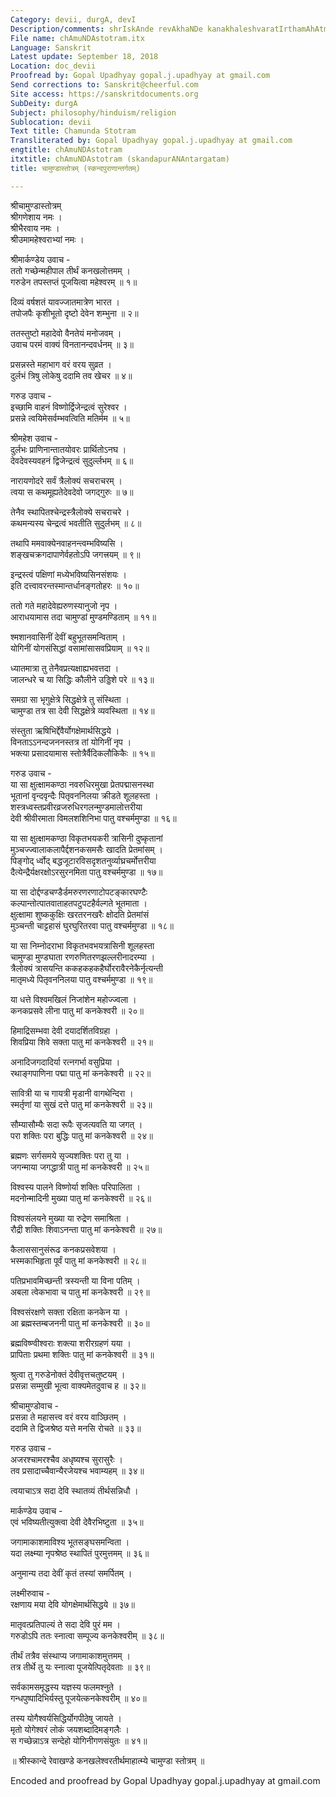 ```yaml
---
Category: devii, durgA, devI
Description/comments: shrIskAnde revAkhaNDe kanakhaleshvaratIrthamAhAtmye
File name: chAmuNDAstotram.itx
Language: Sanskrit
Latest update: September 18, 2018
Location: doc_devii
Proofread by: Gopal Upadhyay gopal.j.upadhyay at gmail.com
Send corrections to: Sanskrit@cheerful.com
Site access: https://sanskritdocuments.org
SubDeity: durgA
Subject: philosophy/hinduism/religion
Sublocation: devii
Text title: Chamunda Stotram
Transliterated by: Gopal Upadhyay gopal.j.upadhyay at gmail.com
engtitle: chAmuNDAstotram
itxtitle: chAmuNDAstotram (skandapurANAntargatam)
title: चामुण्डास्तोत्रम् (स्कन्दपुराणान्तर्गतम्)

---
```

  
 श्रीचामुण्डास्तोत्रम्   
श्रीगणेशाय नमः ।  
श्रीभैरवाय नमः ।  
श्रीउमामहेश्वराभ्यां नमः ।  
  
श्रीमार्कण्डेय उवाच -  
ततो गच्छेन्महीपाल तीर्थं कनखलोत्तमम् ।  
गरुडेन तपस्तप्तं पूजयित्वा महेश्वरम् ॥ १॥  
  
दिव्यं वर्षशतं यावज्जातमात्रेण भारत ।  
तपोजपैः कृशीभूतो दृष्टो देवेन शम्भुना ॥ २॥  
  
ततस्तुष्टो महादेवो वैनतेयं मनोजवम् ।  
उवाच परमं वाक्यं विनतानन्दवर्धनम् ॥ ३॥  
  
प्रसन्नस्ते महाभाग वरं वरय सुव्रत ।  
दुर्लभं त्रिषु लोकेषु ददामि तव खेचर ॥ ४॥  
  
गरुड उवाच -  
इच्छामि वाहनं विष्णोर्द्विजेन्द्रत्वं सुरेश्वर ।  
प्रसन्ने त्वयिमेसर्वम्भवत्विति मतिर्मम ॥ ५॥  
  
श्रीमहेश उवाच -  
दुर्लभः प्राणिनान्तातयोवरः प्रार्थितोऽनघ ।  
देवदेवस्यवहनं द्विजेन्द्रत्वं सुदुर्ल्लभम् ॥ ६॥  
  
नारायणोदरे सर्वं त्रैलोक्यं सचराचरम् ।  
त्वया स कथमूह्यतेदेवदेवो जगद्गुरुः ॥ ७॥  
  
तेनैव स्थापितश्चेन्द्रस्त्रैलोक्ये सचराचरे ।  
कथमन्यस्य चेन्द्रत्वं भवतीति सुदुर्लभम् ॥ ८॥  
  
तथापि ममवाक्येनवाहनन्त्वम्भविष्यसि ।  
शङ्खचक्रगदापाणेर्वहतोऽपि जगत्त्रयम् ॥ ९॥  
  
इन्द्रस्त्वं पक्षिणां मध्येभविष्यसिनसंशयः ।  
इति दत्त्वावरन्तस्मान्तर्धानङ्गतोहरः ॥ १०॥  
  
ततो गते महादेवेह्यरुणस्यानुजो नृप ।  
आराधयामास तदा चामुण्डां मुण्डमण्डिताम् ॥ ११॥  
  
श्मशानवासिनीं देवीं बहुभूतसमन्विताम् ।  
योगिनीं योगसंसिद्धां वसामांसासवप्रियाम् ॥ १२॥  
  
ध्यातमात्रा तु तेनैवप्रत्यक्षाह्यभवत्तदा ।  
जालन्धरे च या सिद्धिः कौलीने उड्डिशे परे ॥ १३॥  
  
समग्रा सा भृगुक्षेत्रे सिद्धक्षेत्रे तु संस्थिता ।  
चामुण्डा तत्र सा देवी सिद्धक्षेत्रे व्यवस्थिता ॥ १४॥  
  
संस्तुता ऋषिभिर्द्देवैर्योगक्षेमार्थसिद्धये ।  
विनताऽऽनन्दजननस्तत्र तां योगिनीं नृप ।  
भक्त्या प्रसादयामास स्तोत्रैर्वैदिकलौकिकैः ॥ १५॥  
  
गरुड उवाच -  
या सा क्षुत्क्षामकण्ठा नवरुधिरमुखा प्रेतपद्मासनस्था  
भूतानां वृन्दवृन्दैः पितृवननिलया क्रीडते शूलहस्ता ।  
शस्त्रध्वस्तप्रवीरव्रजरुधिरगलन्मुण्डमालोत्तरीया  
देवी श्रीवीरमाता विमलशशिनिभा पातु वश्चर्ममुण्डा ॥ १६॥  
  
या सा क्षुत्क्षामकण्ठा विकृतभयकरी त्रासिनी दुष्कृतानां  
मुञ्चज्ज्वालाकलापैर्द्दशनकसमसैः खादति प्रेतमांसम् ।  
पिङ्गोद् र्ध्वोद् बद्धजूटारविसदृशतनुर्व्याघ्रचर्मोत्तरीया  
दैत्येन्द्रैर्यक्षरक्षोऽरसुरनमिता पातु वश्चर्ममुण्डा ॥ १७॥  
  
या सा दोर्द्दण्डचण्डैर्डमरुरणरणाटोपटङ्कारघण्टैः  
कल्पान्तोत्पातवाताहतपटुपटहैर्वल्गते भूतमाता ।  
क्षुत्क्षामा शुष्ककुक्षिः खरतरनखरैः क्षोदति प्रेतमांसं  
मुञ्चन्ती चाट्टहासं घुरघुरितरवा पातु वश्चर्ममुण्डा ॥ १८॥  
  
या सा निम्नोदराभा विकृतभवभयत्रासिनी शूलहस्ता  
चामुण्डा मुण्डघाता रणरुणितरणझल्लरीनादरम्या ।  
त्रैलोक्यं त्रासयन्ति ककहकहकहैर्घोररावैरनेकैर्नृत्यन्ती  
मातृमध्ये पितृवननिलया पातु वश्चर्ममुण्डा ॥ १९॥  
  
या धत्ते विश्वमखिलं निजांशेन महोज्ज्वला ।  
कनकप्रसवे लीना पातु मां कनकेश्वरी ॥ २०॥  
  
हिमाद्रिसम्भवा देवी दयादर्शितविग्रहा ।  
शिवप्रिया शिवे सक्ता पातु मां कनकेश्वरी ॥ २१॥  
  
अनादिजगदादिर्या रत्नगर्भा वसुप्रिया ।  
रथाङ्गपाणिना पद्मा पातु मां कनकेश्वरी ॥ २२॥  
  
सावित्री या च गायत्री मृडानी वागथेन्दिरा ।  
स्मर्तृणां या सुखं दत्ते पातु मां कनकेश्वरी ॥ २३॥  
  
सौम्यासौम्यैः सदा रूपैः सृजत्यवति या जगत् ।  
परा शक्तिः परा बुद्धिः पातु मां कनकेश्वरी ॥ २४॥  
  
ब्रह्मणः सर्गसमये सृज्यशक्तिः परा तु या ।  
जगन्माया जगद्धात्री पातु मां कनकेश्वरी ॥ २५॥  
  
विश्वस्य पालने विष्णोर्या शक्तिः परिपालिता ।  
मदनोन्मादिनी मुख्या पातु मां कनकेश्वरी ॥ २६॥  
  
विश्वसंलयने मुख्या या रुद्रेण समाश्रिता ।  
रौद्री शक्तिः शिवाऽनन्ता पातु मां कनकेश्वरी ॥ २७॥  
  
कैलाससानुसंरूढ कनकप्रसवेशया ।  
भस्मकाभिहृता पूर्वं पातु मां कनकेश्वरी ॥ २८॥  
  
पतिप्रभावमिच्छन्ती त्रस्यन्ती या विना पतिम् ।  
अबला त्वेकभावा च पातु मां कनकेश्वरी ॥ २९॥  
  
विश्वसंरक्षणे सक्ता रक्षिता कनकेन या ।  
आ ब्रह्मस्तम्बजननी पातु मां कनकेश्वरी ॥ ३०॥  
  
ब्रह्मविष्ण्वीश्वराः शक्त्या शरीरग्रहणं यया ।  
प्रापिताः प्रथमा शक्तिः पातु मां कनकेश्वरी ॥ ३१॥  
  
श्रुत्वा तु गरुडेनोक्तं देवीवृत्तचतुष्टयम् ।  
प्रसन्ना सम्मुखी भूत्वा वाक्यमेतदुवाच ह ॥ ३२॥  
  
श्रीचामुण्डोवाच -  
प्रसन्ना ते महासत्त्व वरं वरय वाञ्छितम् ।  
ददामि ते द्विजश्रेष्ठ यत्ते मनसि रोचते ॥ ३३॥  
  
गरुड उवाच -  
अजरश्चामरश्चैव अधृष्यश्च सुरासुरैः ।  
तव प्रसादाच्चैवान्यैरजेयश्च भवाम्यहम् ॥ ३४॥  
  
त्वयाचाऽत्र सदा देवि स्थातव्यं तीर्थसन्निधौ ।  
  
मार्कण्डेय उवाच -  
एवं भविष्यतीत्युक्त्वा देवी देवैरभिष्टुता ॥ ३५॥  
  
जगामाकाशमाविश्य भूतसङ्घसमन्विता ।  
यदा लक्ष्म्या नृपश्रेष्ठ स्थापितं पुरमुत्तमम् ॥ ३६॥  
  
अनुमान्य तदा देवीं कृतं तस्यां समर्पितम् ।  
  
लक्ष्मीरुवाच -  
रक्षणाय मया देवि योगक्षेमार्थसिद्धये ॥ ३७॥  
  
मातृवत्प्रतिपाल्यं ते सदा देवि पुरं मम ।  
गरुडोऽपि ततः स्नात्वा सम्पूज्य कनकेश्वरीम् ॥ ३८॥  
  
तीर्थं तत्रैव संस्थाप्य जगामाकाशमुत्तमम् ।  
तत्र तीर्थे तु यः स्नात्वा पूजयेत्पितृदेवताः ॥ ३९॥  
  
सर्वकामसमृद्धस्य यज्ञस्य फलमश्नुते ।  
गन्धपुष्पादिभिर्यस्तु पूजयेत्कनकेश्वरीम् ॥ ४०॥  
  
तस्य योगैश्वर्यसिद्धिर्योगपीठेषु जायते ।  
मृतो योगेश्वरं लोकं जयशब्दादिमङ्गलैः ।  
स गच्छेन्नाऽत्र सन्देहो योगिनीगणसंयुतः ॥ ४१॥  
  
॥ श्रीस्कान्दे रेवाखण्डे कनखलेश्वरतीर्थमाहात्म्ये चामुण्डा स्तोत्रम् ॥  
  
  
  
Encoded and proofread by Gopal Upadhyay gopal.j.upadhyay at gmail.com  
  
